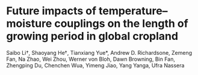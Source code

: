 # Future impacts of temperature–moisture couplings on the length of growing period in global cropland
Saibo Li†, Shaoyang He†, Tianxiang Yue*, Andrew D. Richardsone, Zemeng Fan, Na Zhao, Wei Zhou, Werner von Bloh, Dawn Browning, Bin Fan, Zhengping Du, Chenchen Wua, Yimeng Jiao, Yang Yanga, Ufra Nassera

